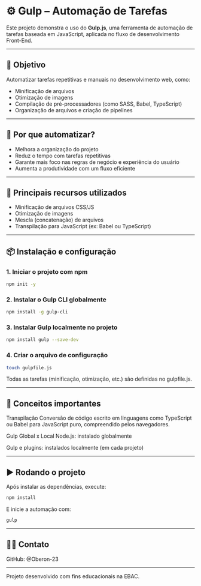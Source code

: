 # ⚙️ Gulp – Automação de Tarefas

Este projeto demonstra o uso do **Gulp.js**, uma ferramenta de automação de tarefas baseada em JavaScript, aplicada no fluxo de desenvolvimento Front-End.

---

## 🎯 Objetivo

Automatizar tarefas repetitivas e manuais no desenvolvimento web, como:

- Minificação de arquivos  
- Otimização de imagens  
- Compilação de pré-processadores (como SASS, Babel, TypeScript)  
- Organização de arquivos e criação de pipelines

---

## 🚀 Por que automatizar?

- Melhora a organização do projeto  
- Reduz o tempo com tarefas repetitivas  
- Garante mais foco nas regras de negócio e experiência do usuário  
- Aumenta a produtividade com um fluxo eficiente

---

## 🔧 Principais recursos utilizados

- Minificação de arquivos CSS/JS  
- Otimização de imagens  
- Mescla (concatenação) de arquivos  
- Transpilação para JavaScript (ex: Babel ou TypeScript)

---

## 📦 Instalação e configuração

### 1. Iniciar o projeto com npm
```bash
npm init -y
```
### 2. Instalar o Gulp CLI globalmente
```bash
npm install -g gulp-cli
```
### 3. Instalar Gulp localmente no projeto
 ```bash
npm install gulp --save-dev
```
### 4. Criar o arquivo de configuração
```bash
touch gulpfile.js
```
Todas as tarefas (minificação, otimização, etc.) são definidas no gulpfile.js.

---

## 🧠 Conceitos importantes
Transpilação
Conversão de código escrito em linguagens como TypeScript ou Babel para JavaScript puro, compreendido pelos navegadores.

Gulp Global x Local
Node.js: instalado globalmente

Gulp e plugins: instalados localmente (em cada projeto)

---

## ▶️ Rodando o projeto

Após instalar as dependências, execute:
```bash
npm install
```
E inicie a automação com:
```bash
gulp
```

---

## 🙋‍♂️ Contato
GitHub: @Oberon-23

---

Projeto desenvolvido com fins educacionais na EBAC.





